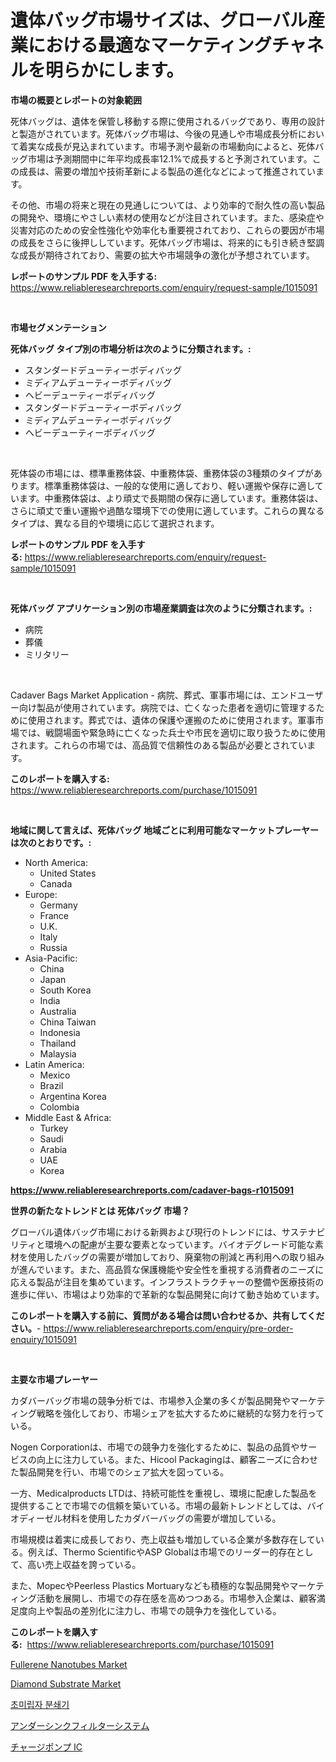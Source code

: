 <p><h1>遺体バッグ市場サイズは、グローバル産業における最適なマーケティングチャネルを明らかにします。</h1></p><p><strong>市場の概要とレポートの対象範囲</strong></p>
<p><p>死体バッグは、遺体を保管し移動する際に使用されるバッグであり、専用の設計と製造がされています。死体バッグ市場は、今後の見通しや市場成長分析において着実な成長が見込まれています。市場予測や最新の市場動向によると、死体バッグ市場は予測期間中に年平均成長率12.1%で成長すると予測されています。この成長は、需要の増加や技術革新による製品の進化などによって推進されています。</p><p>その他、市場の将来と現在の見通しについては、より効率的で耐久性の高い製品の開発や、環境にやさしい素材の使用などが注目されています。また、感染症や災害対応のための安全性強化や効率化も重要視されており、これらの要因が市場の成長をさらに後押ししています。死体バッグ市場は、将来的にも引き続き堅調な成長が期待されており、需要の拡大や市場競争の激化が予想されています。</p></p>
<p><strong>レポートのサンプル PDF を入手する:</strong> <a href="https://www.reliableresearchreports.com/enquiry/request-sample/1015091">https://www.reliableresearchreports.com/enquiry/request-sample/1015091</a></p>
<p>&nbsp;</p>
<p><strong>市場セグメンテーション</strong></p>
<p><strong>死体バッグ タイプ別の市場分析は次のように分類されます。:</strong></p>
<p><ul><li>スタンダードデューティーボディバッグ</li><li>ミディアムデューティーボディバッグ</li><li>ヘビーデューティーボディバッグ</li><li>スタンダードデューティーボディバッグ</li><li>ミディアムデューティーボディバッグ</li><li>ヘビーデューティーボディバッグ</li></ul></p>
<p>&nbsp;</p>
<p><p>死体袋の市場には、標準重務体袋、中重務体袋、重務体袋の3種類のタイプがあります。標準重務体袋は、一般的な使用に適しており、軽い運搬や保存に適しています。中重務体袋は、より頑丈で長期間の保存に適しています。重務体袋は、さらに頑丈で重い運搬や過酷な環境下での使用に適しています。これらの異なるタイプは、異なる目的や環境に応じて選択されます。</p></p>
<p><strong>レポートのサンプル PDF を入手する:</strong>&nbsp;<a href="https://www.reliableresearchreports.com/enquiry/request-sample/1015091">https://www.reliableresearchreports.com/enquiry/request-sample/1015091</a></p>
<p>&nbsp;</p>
<p><strong> 死体バッグ アプリケーション別の市場産業調査は次のように分類されます。:</strong></p>
<p><ul><li>病院</li><li>葬儀</li><li>ミリタリー</li></ul></p>
<p>&nbsp;</p>
<p><p>Cadaver Bags Market Application - 病院、葬式、軍事市場には、エンドユーザー向け製品が使用されています。病院では、亡くなった患者を適切に管理するために使用されます。葬式では、遺体の保護や運搬のために使用されます。軍事市場では、戦闘場面や緊急時に亡くなった兵士や市民を適切に取り扱うために使用されます。これらの市場では、高品質で信頼性のある製品が必要とされています。</p></p>
<p><strong>このレポートを購入する:</strong>&nbsp; <a href="https://www.reliableresearchreports.com/purchase/1015091">https://www.reliableresearchreports.com/purchase/1015091</a></p>
<p>&nbsp;</p>
<p><strong>地域に関して言えば、死体バッグ 地域ごとに利用可能なマーケットプレーヤーは次のとおりです。:</strong></p>
<p><ul>
    <li>
        North America:
        <ul>
            <li>United States</li>
            <li>Canada</li>
        </ul>
    </li>
    <li>
        Europe:
        <ul>
            <li>Germany</li>
            <li>France</li>
            <li>U.K.</li>
            <li>Italy</li>
            <li>Russia</li>
        </ul>
    </li>
    <li>
        Asia-Pacific:
        <ul>
            <li>China</li>
            <li>Japan</li>
            <li>South Korea</li>
            <li>India</li>
            <li>Australia</li>
            <li>China Taiwan</li>
            <li>Indonesia</li>
            <li>Thailand</li>
            <li>Malaysia</li>
        </ul>
    </li>
    <li>
        Latin America:
        <ul>
            <li>Mexico</li>
            <li>Brazil</li>
            <li>Argentina Korea</li>
            <li>Colombia</li>
        </ul>
    </li>
    <li>
        Middle East & Africa:
        <ul>
            <li>Turkey</li>
            <li>Saudi</li>
            <li>Arabia</li>
            <li>UAE</li>
            <li>Korea</li>
        </ul>
    </li>
    </ul></p>
<p><strong><a href="https://www.reliableresearchreports.com/cadaver-bags-r1015091">https://www.reliableresearchreports.com/cadaver-bags-r1015091</a></strong>&nbsp;</p>
<p><strong>世界の新たなトレンドとは 死体バッグ 市場？</strong></p>
<p><p>グローバル遺体バッグ市場における新興および現行のトレンドには、サステナビリティと環境への配慮が主要な要素となっています。バイオデグレード可能な素材を使用したバッグの需要が増加しており、廃棄物の削減と再利用への取り組みが進んでいます。また、高品質な保護機能や安全性を重視する消費者のニーズに応える製品が注目を集めています。インフラストラクチャーの整備や医療技術の進歩に伴い、市場はより効率的で革新的な製品開発に向けて動き始めています。</p></p>
<p><strong>このレポートを購入する前に、質問がある場合は問い合わせるか、共有してください。</strong>- <a href="https://www.reliableresearchreports.com/enquiry/pre-order-enquiry/1015091">https://www.reliableresearchreports.com/enquiry/pre-order-enquiry/1015091</a></p>
<p>&nbsp;</p>
<p><strong>主要な市場プレーヤー</strong></p>
<p><p>カダバーバッグ市場の競争分析では、市場参入企業の多くが製品開発やマーケティング戦略を強化しており、市場シェアを拡大するために継続的な努力を行っている。</p><p>Nogen Corporationは、市場での競争力を強化するために、製品の品質やサービスの向上に注力している。また、Hicool Packagingは、顧客ニーズに合わせた製品開発を行い、市場でのシェア拡大を図っている。</p><p>一方、Medicalproducts LTDは、持続可能性を重視し、環境に配慮した製品を提供することで市場での信頼を築いている。市場の最新トレンドとしては、バイオディーゼル材料を使用したカダバーバッグの需要が増加している。</p><p>市場規模は着実に成長しており、売上収益も増加している企業が多数存在している。例えば、Thermo ScientificやASP Globalは市場でのリーダー的存在として、高い売上収益を誇っている。</p><p>また、MopecやPeerless Plastics Mortuaryなども積極的な製品開発やマーケティング活動を展開し、市場での存在感を高めつつある。市場参入企業は、顧客満足度向上や製品の差別化に注力し、市場での競争力を強化している。</p></p>
<p><strong>このレポートを購入する:</strong>&nbsp;&nbsp;<a href="https://www.reliableresearchreports.com/purchase/1015091">https://www.reliableresearchreports.com/purchase/1015091</a></p>
<p><p><a href="https://www.linkedin.com/pulse/fullerene-nanotubes-market-growth-trends-covid-19-impact-forecasts-mkqec?trackingId=2DxMHgQjO1LliAPHhMnNhw%3D%3D">Fullerene Nanotubes Market</a></p><p><a href="https://www.linkedin.com/pulse/diamond-substrate-market-insights-players-forecast-till-2031-cavill-h8hqc?trackingId=ngp0itADqQWJ7etaelmtHA%3D%3D">Diamond Substrate Market</a></p><p><a href="https://medium.com/@leonidasalazar756/%EC%B4%88%EB%AF%B8%EC%84%B8-%EB%B6%84%EC%87%84%EA%B8%B0-%EC%8B%9C%EC%9E%A5-%EC%8B%9C%EC%9E%A5-%EC%A0%90%EC%9C%A0%EC%9C%A8-%EC%8B%9C%EC%9E%A5-%EB%8F%99%ED%96%A5-%EB%B0%8F-%EB%AF%B8%EB%9E%98-%EC%84%B1%EC%9E%A5-%ED%83%90%EC%83%89-5b4726605479">초미립자 분쇄기</a></p><p><a href="https://medium.com/@terrelliemann565620/%E3%82%B7%E3%83%B3%E3%82%AF%E4%B8%8B%E3%82%8D%E3%81%97%E3%83%95%E3%82%A3%E3%83%AB%E3%82%BF%E3%83%BC%E3%82%B7%E3%82%B9%E3%83%86%E3%83%A0%E3%81%AE%E5%B8%82%E5%A0%B4%E8%A6%8F%E6%A8%A1%E3%81%A8%E5%B8%82%E5%A0%B4%E5%8B%95%E5%90%91-%E5%85%A8%E7%94%A3%E6%A5%AD%E6%A6%82%E8%A6%81-2024%E5%B9%B4%E3%81%8B%E3%82%892031%E5%B9%B4%E3%81%BE%E3%81%A7-af1d1bc5b5da">アンダーシンクフィルターシステム</a></p><p><a href="https://medium.com/@attyourniture/%E3%83%81%E3%83%A3%E3%83%BC%E3%82%B8%E3%83%9D%E3%83%B3%E3%83%97ic%E5%B8%82%E5%A0%B4%E3%81%AE%E8%A6%8F%E6%A8%A1%E3%81%AF-%E3%82%B0%E3%83%AD%E3%83%BC%E3%83%90%E3%83%AB%E7%94%A3%E6%A5%AD%E3%81%AB%E3%81%8A%E3%81%91%E3%82%8B%E6%9C%80%E9%81%A9%E3%81%AA%E3%83%9E%E3%83%BC%E3%82%B1%E3%83%86%E3%82%A3%E3%83%B3%E3%82%B0%E3%83%81%E3%83%A3%E3%83%8D%E3%83%AB%E3%82%92%E6%98%8E%E3%82%89%E3%81%8B%E3%81%AB%E3%81%99%E3%82%8B-48b97f80b131">チャージポンプ IC</a></p></p>
